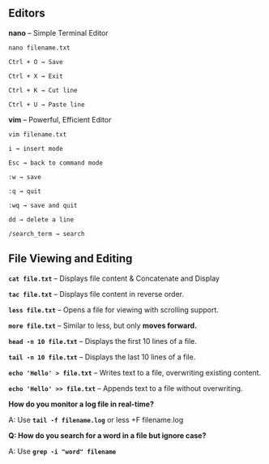 ## Editors

**nano** – Simple Terminal Editor

`nano filename.txt`

```
Ctrl + O → Save

Ctrl + X → Exit

Ctrl + K → Cut line

Ctrl + U → Paste line
```


**vim** – Powerful, Efficient Editor

`vim filename.txt`

```
i → insert mode

Esc → back to command mode

:w → save

:q → quit

:wq → save and quit

dd → delete a line

/search_term → search
```


## File Viewing and Editing

**`cat file.txt`** – Displays file content & Concatenate and Display

**`tac file.txt`** – Displays file content in reverse order.

**`less file.txt`** – Opens a file for viewing with scrolling support.

**`more file.txt`** – Similar to less, but only **moves forward.**

**`head -n 10 file.txt`** – Displays the first 10 lines of a file.

**`tail -n 10 file.txt`** – Displays the last 10 lines of a file.

**`echo 'Hello' > file.txt`** – Writes text to a file, overwriting existing content.

**`echo 'Hello' >> file.txt`** – Appends text to a file without overwriting.


**How do you monitor a log file in real-time?**

A: Use **`tail -f filename.log`** or less +F filename.log

**Q: How do you search for a word in a file but ignore case?**

A: Use **`grep -i "word" filename`**
